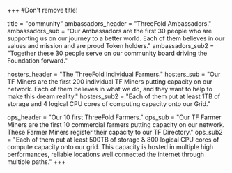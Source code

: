+++
#Don't remove title!

title = "community"
ambassadors_header = "ThreeFold Ambassadors."
ambassadors_sub = "Our Ambassadors are the first 30 people who are supporting us on our journey to a better world. Each of them believes in our values and mission and are proud Token holders."
ambassadors_sub2 = "Together these 30 people serve on our community board driving the Foundation forward."

hosters_header = "The ThreeFold Individual Farmers."
hosters_sub = "Our TF Miners are the first 200 individual TF Miners putting capacity on our network. Each of them believes in what we do, and they want to help to make this dream reality."
hosters_sub2 = "Each of them put at least 1TB of storage and 4 logical CPU cores of computing capacity onto our Grid."

ops_header = "Our 10 first ThreeFold Farmers."
ops_sub = "Our TF Farmer Miners are the first 10 commercial farmers putting capacity on our network. These Farmer Miners register their capacity to our TF Directory."
ops_sub2 = "Each of them put at least 500TB of storage &amp; 800 logical CPU cores of compute capacity onto our grid. This capacity is hosted in multiple high performances, reliable locations well connected the internet through multiple paths."
+++
